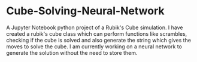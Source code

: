 # Cube-Solving-Neural-Network
A Jupyter Notebook python project of a Rubik's Cube simulation. I have created a rubik's cube class which can perform functions like scrambles, checking if the cube is solved and also generate the string which gives the moves to solve the cube. I am currently working on a neural network to generate the solution without the need to store them.
